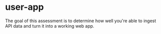 # user-app
The goal of this assessment is to determine how well you're able to ingest API data and turn it into a working web app.
